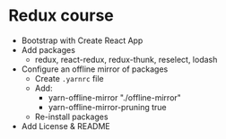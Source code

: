 # Redux course

* Bootstrap with Create React App
* Add packages
  * redux, react-redux, redux-thunk, reselect, lodash
* Configure an offline mirror of packages
  * Create `.yarnrc` file
  * Add:
    * yarn-offline-mirror "./offline-mirror"
    * yarn-offline-mirror-pruning true
  * Re-install packages
* Add License & README
